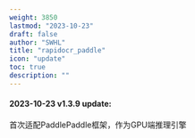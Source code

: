 ```yaml
---
weight: 3850
lastmod: "2023-10-23"
draft: false
author: "SWHL"
title: "rapidocr_paddle"
icon: "update"
toc: true
description: ""
---
```


#### 2023-10-23 v1.3.9 update:
首次适配PaddlePaddle框架，作为GPU端推理引擎